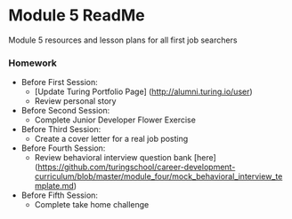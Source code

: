 # Module 5 ReadMe
Module 5 resources and lesson plans for all first job searchers


### Homework

* Before First Session:
    * [Update Turing Portfolio Page] (http://alumni.turing.io/user) 
    * Review personal story
* Before Second Session:
    * Complete Junior Developer Flower Exercise
* Before Third Session:
    * Create a cover letter for a real job posting
* Before Fourth Session:
    * Review behavioral interview question bank [here] (https://github.com/turingschool/career-development-curriculum/blob/master/module_four/mock_behavioral_interview_template.md)
* Before Fifth Session:
    * Complete take home challenge
